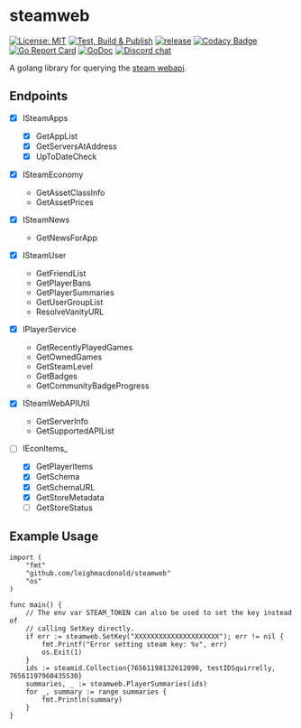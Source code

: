 # steamweb

[![License: MIT](https://img.shields.io/badge/License-MIT-yellow.svg)](https://opensource.org/licenses/MIT)
[![Test, Build & Publish](https://github.com/leighmacdonald/steamweb/actions/workflows/build.yml/badge.svg?branch=master)](https://github.com/leighmacdonald/steamweb/actions/workflows/build.yml)
[![release](https://github.com/leighmacdonald/steamweb/actions/workflows/release.yml/badge.svg?event=release)](https://github.com/leighmacdonald/steamweb/actions/workflows/release.yml)
[![Codacy Badge](https://api.codacy.com/project/badge/Grade/f06234b0551a49cc8ac111d7b77827b2)](https://www.codacy.com/manual/leighmacdonald/steamweb?utm_source=github.com&amp;utm_medium=referral&amp;utm_content=leighmacdonald/steamweb&amp;utm_campaign=Badge_Grade)
[![Go Report Card](https://goreportcard.com/badge/github.com/leighmacdonald/steamweb)](https://goreportcard.com/report/github.com/leighmacdonald/steamweb)
[![GoDoc](https://godoc.org/github.com/leighmacdonald/steamweb?status.svg)](https://pkg.go.dev/github.com/leighmacdonald/steamweb)
[![Discord chat](https://img.shields.io/discord/704508824320475218)](https://discord.gg/YEWed3wY3F)

A golang library for querying the [steam webapi](https://wiki.teamfortress.com/wiki/WebAPI).

## Endpoints

- [x] ISteamApps
    - [x] GetAppList
    - [x] GetServersAtAddress
    - [x] UpToDateCheck

- [x] ISteamEconomy
    - GetAssetClassInfo
    - GetAssetPrices

- [x] ISteamNews
    - GetNewsForApp

- [x] ISteamUser
    - GetFriendList
    - GetPlayerBans
    - GetPlayerSummaries
    - GetUserGroupList
    - ResolveVanityURL

- [x] IPlayerService
    - GetRecentlyPlayedGames
    - GetOwnedGames
    - GetSteamLevel
    - GetBadges
    - GetCommunityBadgeProgress
    
- [x] ISteamWebAPIUtil
    - GetServerInfo
    - GetSupportedAPIList

- [ ] IEconItems_<AppID>
    - [x] GetPlayerItems
    - [x] GetSchema
    - [x] GetSchemaURL
    - [x] GetStoreMetadata
    - [ ] GetStoreStatus
    
## Example Usage

    import (
        "fmt"
        "github.com/leighmacdonald/steamweb"
        "os"
    )

    func main() {
        // The env var STEAM_TOKEN can also be used to set the key instead of 
        // calling SetKey directly.
        if err := steamweb.SetKey("XXXXXXXXXXXXXXXXXXXXX"); err != nil {
            fmt.Printf("Error setting steam key: %v", err)  
            os.Exit(1)
        }
        ids := steamid.Collection{76561198132612090, testIDSquirrelly, 76561197960435530}
	    summaries, _ := steamweb.PlayerSummaries(ids)
        for _, summary := range summaries {
            fmt.Println(summary)        
        }
    }


